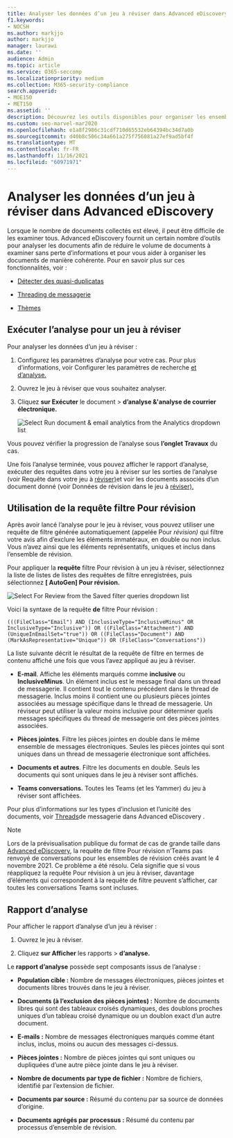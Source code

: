 ```yaml
---
title: Analyser les données d’un jeu à réviser dans Advanced eDiscovery
f1.keywords:
- NOCSH
ms.author: markjjo
author: markjjo
manager: laurawi
ms.date: ''
audience: Admin
ms.topic: article
ms.service: O365-seccomp
ms.localizationpriority: medium
ms.collection: M365-security-compliance
search.appverid:
- MOE150
- MET150
ms.assetid: ''
description: Découvrez les outils disponibles pour organiser les ensembles de documents lors de l’analyse Advanced eDiscovery cas.
ms.custom: seo-marvel-mar2020
ms.openlocfilehash: e1a8f2986c31cdf710d65532eb64394bc34d7a0b
ms.sourcegitcommit: d40b8c506c34a661a275f756081a27ef9ad5bf4f
ms.translationtype: MT
ms.contentlocale: fr-FR
ms.lasthandoff: 11/16/2021
ms.locfileid: "60971971"
---
```

# <a name="analyze-data-in-a-review-set-in-advanced-ediscovery"></a>Analyser les données d’un jeu à réviser dans Advanced eDiscovery

Lorsque le nombre de documents collectés est élevé, il peut être difficile de les examiner tous. Advanced eDiscovery fournit un certain nombre d’outils pour analyser les documents afin de réduire le volume de documents à examiner sans perte d’informations et pour vous aider à organiser les documents de manière cohérente. Pour en savoir plus sur ces fonctionnalités, voir :

- [Détecter des quasi-duplicatas](near-duplicate-detection-in-advanced-ediscovery.md)

- [Threading de messagerie](email-threading-in-advanced-ediscovery.md)

- [Thèmes](themes-in-advanced-ediscovery.md)

## <a name="run-analytics-for-a-review-set"></a>Exécuter l’analyse pour un jeu à réviser

Pour analyser les données d’un jeu à réviser :

1. Configurez les paramètres d’analyse pour votre cas. Pour plus d’informations, voir Configurer les paramètres de recherche [et d’analyse.](configure-search-and-analytics-settings-in-advanced-ediscovery.md)

2. Ouvrez le jeu à réviser que vous souhaitez analyser.

3. Cliquez **sur Exécuter** le document  >  **d’analyse &'analyse de courrier électronique.**

   ![Select Run document & email analytics from the Analytics dropdown list](..\media\RunAnalytics1.png)

Vous pouvez vérifier la progression de l’analyse sous **l’onglet Travaux** du cas.

 Une fois l’analyse terminée, vous pouvez afficher le rapport d’analyse, exécuter des requêtes dans votre jeu à réviser sur les sorties de l’analyse (voir Requête dans votre jeu à [réviser)](review-set-search.md)et voir les documents associés d’un document donné (voir Données de révision dans le jeu à [réviser).](reviewing-data-in-review-set.md)

## <a name="using-the-for-review-filter-query"></a>Utilisation de la requête filtre Pour révision

Après avoir lancé l’analyse pour le jeu à réviser, vous pouvez utiliser une requête de filtre générée automatiquement (appelée Pour *révision)* qui filtre votre avis afin d’exclure les éléments immatéraux, en double ou non inclus. Vous n’avez ainsi que les éléments représentatifs, uniques et inclus dans l’ensemble de révision.

Pour appliquer la **requête** filtre Pour révision à  un jeu à réviser, sélectionnez la liste de listes de listes des requêtes de filtre enregistrées, puis sélectionnez **\[ AutoGen] Pour révision.**

![Select For Review from the Saved filter queries dropdown list](..\media\ForReviewFilterQuery1.png)

Voici la syntaxe de la requête **de** filtre Pour révision :

`(((FileClass="Email") AND (InclusiveType="InclusiveMinus" OR InclusiveType="Inclusive")) OR ((FileClass="Attachment") AND (UniqueInEmailSet="true")) OR ((FileClass="Document") AND (MarkAsRepresentative="Unique")) OR (FileClass="Conversations"))`

La liste suivante décrit le résultat de la requête de filtre en termes de contenu affiché une fois que vous l’avez appliqué au jeu à réviser.

- **E-mail**. Affiche les éléments marqués comme **inclusive** ou **InclusiveMinus**. Un élément inclus est le message final dans un thread de messagerie. Il contient tout le contenu précédent dans le thread de messagerie. Inclus moins il contient une ou plusieurs pièces jointes associées au message spécifique dans le thread de messagerie. Un réviseur peut utiliser la valeur moins inclusive pour déterminer quels messages spécifiques du thread de messagerie ont des pièces jointes associées.

- **Pièces jointes**. Filtre les pièces jointes en double dans le même ensemble de messages électroniques. Seules les pièces jointes qui sont uniques dans un thread de messagerie électronique sont affichées.

- **Documents et autres**. Filtre les documents en double. Seuls les documents qui sont uniques dans le jeu à réviser sont affichés.

- **Teams conversations.** Toutes les Teams (et les Yammer) du jeu à réviser sont affichées.

Pour plus d’informations sur les types d’inclusion et l’unicité des documents, voir [Threads](email-threading-in-advanced-ediscovery.md)de messagerie dans Advanced eDiscovery .

> [!NOTE]
> Lors de la prévisualisation publique du format  de cas de grande taille dans [Advanced eDiscovery](advanced-ediscovery-large-cases.md), la requête de filtre Pour révision n’Teams pas renvoyé de conversations pour les ensembles de révision créés avant le 4 novembre 2021. Ce problème a été résolu. Cela signifie que si  vous réappliquez la requête Pour révision à un jeu à réviser, davantage d’éléments qui correspondent à la requête de filtre peuvent s’afficher, car toutes les conversations Teams sont incluses.

## <a name="analytics-report"></a>Rapport d’analyse

Pour afficher le rapport d’analyse d’un jeu à réviser :

1. Ouvrez le jeu à réviser.

2. Cliquez **sur Afficher** les rapports  >  **d’analyse.**

Le **rapport d’analyse** possède sept composants issus de l’analyse :

- **Population cible :** Nombre de messages électroniques, pièces jointes et documents libres trouvés dans le jeu à réviser.

- **Documents (à l’exclusion des pièces jointes) :** Nombre de documents libres qui sont des tableaux croisés dynamiques, des doublons proches uniques d’un tableau croisé dynamique ou un doublon exact d’un autre document.

- **E-mails :** Nombre de messages électroniques marqués comme étant inclus, inclus, moins ou aucun des messages ci-dessus.

- **Pièces jointes :** Nombre de pièces jointes qui sont uniques ou dupliquées d’une autre pièce jointe dans le jeu à réviser.

- **Nombre de documents par type de fichier :** Nombre de fichiers, identifié par l’extension de fichier.

- **Documents par source :** Résumé du contenu par sa source de données d’origine.

- **Documents agrégés par processus :** Résumé du contenu par processus d’ensemble de révision. 
